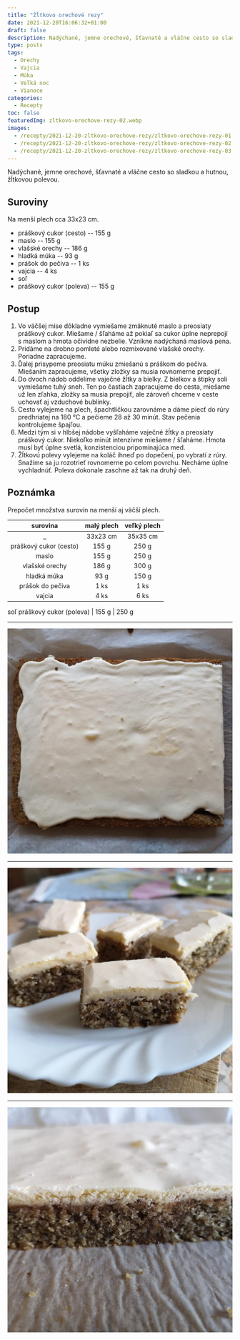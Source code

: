 ```yaml
---
title: "Žĺtkovo orechové rezy"
date: 2021-12-20T16:06:32+01:00
draft: false
description: Nadýchané, jemne orechové, šťavnaté a vláčne cesto so sladkou a hutnou, žĺtkovou polevou.
type: posts
tags:
  - Orechy
  - Vajcia
  - Múka
  - Veľká noc
  - Vianoce
categories:
  - Recepty
toc: false
featuredImg: zltkovo-orechove-rezy-02.webp
images:
  - /recepty/2021-12-20-zltkovo-orechove-rezy/zltkovo-orechove-rezy-01.webp
  - /recepty/2021-12-20-zltkovo-orechove-rezy/zltkovo-orechove-rezy-02.webp
  - /recepty/2021-12-20-zltkovo-orechove-rezy/zltkovo-orechove-rezy-03.webp
---
```


Nadýchané, jemne orechové, šťavnaté a vláčne cesto so sladkou a hutnou, žĺtkovou polevou.

## Suroviny

Na menší plech cca 33x23 cm.

- práškový cukor (cesto) -- 155 g
- maslo -- 155 g
- vlašské orechy -- 186 g
- hladká múka -- 93 g
- prášok do pečiva -- 1 ks
- vajcia -- 4 ks
- soľ
- práškový cukor (poleva) -- 155 g

## Postup

1. Vo väčšej mise dôkladne vymiešame zmäknuté maslo a preosiaty práškový cukor. Miešame / šľaháme až pokiaľ sa cukor úplne neprepojí s maslom a hmota očividne nezbelie. Vznikne nadýchaná maslová pena.
2. Pridáme na drobno pomleté alebo rozmixované vlašské orechy. Poriadne zapracujeme.
3. Ďalej prisypeme preosiatu múku zmiešanú s práškom do pečiva. Miešaním zapracujeme, všetky zložky sa musia rovnomerne prepojiť.
4. Do dvoch nádob oddelíme vaječné žĺtky a bielky. Z bielkov a štipky soli vymiešame tuhý sneh. Ten po častiach zapracujeme do cesta, miešame už len zľahka, zložky sa musia prepojiť, ale zároveň chceme v ceste uchovať aj vzduchové bublinky.
5. Cesto vylejeme na plech, špachtličkou zarovnáme a dáme piecť do rúry predhriatej na 180 °C a pečieme 28 až 30 minút. Stav pečenia kontrolujeme špajľou.
6. Medzi tým si v hlbšej nádobe vyšľaháme vaječné žĺtky a preosiaty práškový cukor. Niekoľko minút intenzívne miešame / šľaháme. Hmota musí byť úplne svetlá, konzistenciou pripomínajúca med.
7. Žĺtkovú polevy vylejeme na koláč ihneď po dopečení, po vybratí z rúry. Snažíme sa ju rozotrieť rovnomerne po celom povrchu. Necháme úplne vychladnúť. Poleva dokonale zaschne až tak na druhý deň.

## Poznámka

Prepočet množstva surovín na menší aj väčší plech.

surovina | malý plech | veľký plech
:---:|:---:|:---:
_ | 33x23 cm | 35x35 cm
práškový cukor (cesto) | 155 g | 250 g
maslo | 155 g | 250 g
vlašské orechy | 186 g | 300 g
hladká múka | 93 g | 150 g
prášok do pečiva | 1 ks | 1 ks
vajcia | 4 ks | 6 ks
soľ
práškový cukor (poleva) | 155 g | 250 g

---

![Žĺtkovo orechové rezy - povrch](zltkovo-orechove-rezy-01.webp "Žĺtkovo orechové rezy - povrch (autor: zwieratko, 2021)")

---

![Žĺtkovo orechové rezy](zltkovo-orechove-rezy-02.webp "Žĺtkovo orechové rezy (autor: zwieratko, 2021)")

---

![Žĺtkovo orechové rezy - prierez](zltkovo-orechove-rezy-03.webp "Žĺtkovo orechové rezy - prierez (autor: zwieratko, 2021)")
